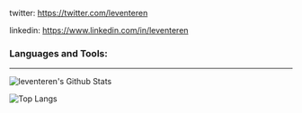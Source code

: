 twitter: https://twitter.com/leventeren

linkedin: https://www.linkedin.com/in/leventeren

### Languages and Tools:
---
<img align="centre" alt="leventeren's Github Stats" src="https://github-readme-stats.vercel.app/api?username=leventeren&show_icons=true&theme=monokai&hide_border=true" />

![Top Langs](https://github-readme-stats.vercel.app/api/top-langs/?username=leventeren)
